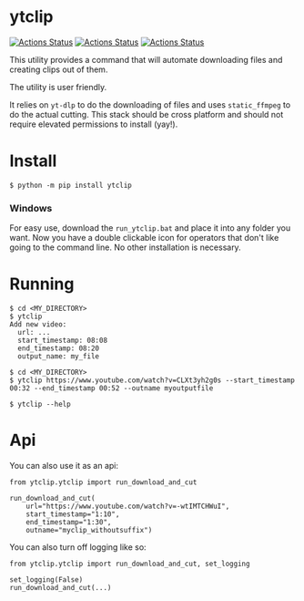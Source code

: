 # ytclip

[![Actions Status](https://github.com/zackees/ytclip/workflows/MacOS_Tests/badge.svg)](https://github.com/zackees/ytclip/actions/workflows/push_macos.yml)
[![Actions Status](https://github.com/zackees/ytclip/workflows/Win_Tests/badge.svg)](https://github.com/zackees/ytclip/actions/workflows/push_win.yml)
[![Actions Status](https://github.com/zackees/ytclip/workflows/Ubuntu_Tests/badge.svg)](https://github.com/zackees/ytclip/actions/workflows/push_ubuntu.yml)

This utility provides a command that will automate downloading files and creating clips out of them.

The utility is user friendly.

It relies on `yt-dlp` to do the downloading of files and uses `static_ffmpeg` to do the actual cutting. This
stack should be cross platform and should not require elevated permissions to install (yay!).

# Install

```
$ python -m pip install ytclip
```

### Windows

For easy use, download the `run_ytclip.bat` and place it into any folder you want. Now you have a double clickable icon
for operators that don't like going to the command line. No other installation is necessary.

# Running


``` (Interactive)
$ cd <MY_DIRECTORY>
$ ytclip
Add new video:
  url: ...
  start_timestamp: 08:08
  end_timestamp: 08:20
  output_name: my_file
```

``` (CMD-line)
$ cd <MY_DIRECTORY>
$ ytclip https://www.youtube.com/watch?v=CLXt3yh2g0s --start_timestamp 00:32 --end_timestamp 00:52 --outname myoutputfile
```

``` Help file
$ ytclip --help
```


# Api

You can also use it as an api:

```
from ytclip.ytclip import run_download_and_cut

run_download_and_cut(
    url="https://www.youtube.com/watch?v=-wtIMTCHWuI",
    start_timestamp="1:10",
    end_timestamp="1:30",
    outname="myclip_withoutsuffix")
```

You can also turn off logging like so:

```
from ytclip.ytclip import run_download_and_cut, set_logging

set_logging(False)
run_download_and_cut(...)
```